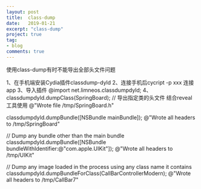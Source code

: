 ```yaml
---
layout: post
title:  class-dump
date:   2019-01-21
excerpt: "class-dump"
project: true
tag:
- blog
comments: true
---
```


使用class-dump有时不能导出全部头文件问题

1、在手机端安装Cydia插件classdump-dyld
2、连接手机后cycript -p xxx 连接app
3、导入插件 @import net.limneos.classdumpdyld;
4、classdumpdyld.dumpClass(SpringBoard);    // 导出指定类的头文件 结合reveal工具使用
@"Wrote file /tmp/SpringBoard.h"

classdumpdyld.dumpBundle([NSBundle mainBundle]);
@"Wrote all headers to /tmp/SpringBoard"

// Dump any bundle other than the main bundle 
classdumpdyld.dumpBundle([NSBundle bundleWithIdentifier:@"com.apple.UIKit"]);
@"Wrote all headers to /tmp/UIKit"

// Dump any image loaded in the process using any class name it contains
classdumpdyld.dumpBundleForClass(CallBarControllerModern);
@"Wrote all headers to /tmp/CallBar7"
